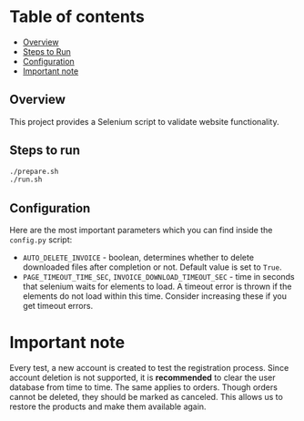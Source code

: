 # Table of contents
- [Overview](#overview)
- [Steps to Run](#steps-to-run)
- [Configuration](#configuration)
- [Important note](#important-note)

## Overview
This project provides a Selenium script to validate website functionality.

## Steps to run
```bash
./prepare.sh
./run.sh
```

## Configuration
Here are the most important parameters which you can find inside the `config.py` script:

- `AUTO_DELETE_INVOICE` - boolean, determines whether to delete downloaded files after completion or not. Default value is set to `True`.
- `PAGE_TIMEOUT_TIME_SEC`, `INVOICE_DOWNLOAD_TIMEOUT_SEC` - time in seconds that selenium waits for elements to load. A timeout error is thrown if the elements do not load within this time. Consider increasing these if you get timeout errors.

# Important note
Every test, a new account is created to test the registration process. Since account deletion is not supported, it is **recommended** to clear the user database from time to time. The same applies to orders. Though orders cannot be deleted, they should be marked as canceled. This allows us to restore the products and make them available again.